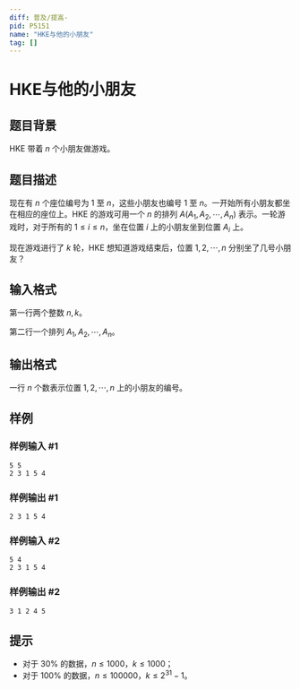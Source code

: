```yaml
---
diff: 普及/提高-
pid: P5151
name: "HKE与他的小朋友"
tag: []
---
```

# HKE与他的小朋友
## 题目背景

HKE 带着 $n$ 个小朋友做游戏。

## 题目描述

现在有 $n$ 个座位编号为 $1$ 至 $n$，这些小朋友也编号 $1$ 至 $n$。一开始所有小朋友都坐在相应的座位上。HKE 的游戏可用一个 $n$ 的排列 $A(A_1,A_2, \cdots, A_n)$ 表示。一轮游戏时，对于所有的 $1\leq i\leq n$，坐在位置 $i$ 上的小朋友坐到位置 $A_i$ 上。

现在游戏进行了 $k$ 轮，HKE 想知道游戏结束后，位置 $1,2,\cdots, n$ 分别坐了几号小朋友？

## 输入格式

第一行两个整数 $n,k$。

第二行一个排列 $A_1,A_2, \cdots, A_n$。

## 输出格式

一行 $n$ 个数表示位置 $1,2, \cdots, n$ 上的小朋友的编号。

## 样例

### 样例输入 #1
```
5 5
2 3 1 5 4
```
### 样例输出 #1
```
2 3 1 5 4
```
### 样例输入 #2
```
5 4
2 3 1 5 4
```
### 样例输出 #2
```
3 1 2 4 5
```
## 提示

- 对于 $30\%$ 的数据，$n\leq1000$，$k\leq1000$；
- 对于 $100\%$ 的数据，$n\leq100000$，$k\leq2^{31}-1$。

